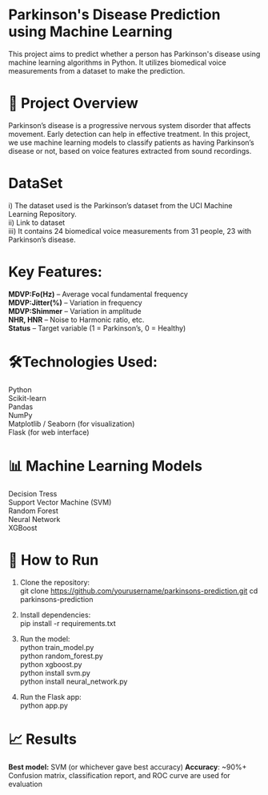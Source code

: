 # Parkinson's Disease Prediction using Machine Learning
This project aims to predict whether a person has Parkinson's disease using machine learning algorithms in Python. It utilizes biomedical voice measurements from a dataset to make the prediction.
# 🧠 Project Overview
Parkinson’s disease is a progressive nervous system disorder that affects movement. Early detection can help in effective treatment. In this project, we use machine learning models to classify patients as having Parkinson’s disease or not, based on voice features extracted from sound recordings.
# DataSet
i)   The dataset used is the Parkinson’s dataset from the UCI Machine Learning Repository.    
ii)  Link to dataset    
iii) It contains 24 biomedical voice measurements from 31 people, 23 with Parkinson’s disease.     
# Key Features:
**MDVP:Fo(Hz)** – Average vocal fundamental frequency    
**MDVP:Jitter(%)** – Variation in frequency      
**MDVP:Shimmer** – Variation in amplitude     
**NHR, HNR** – Noise to Harmonic ratio, etc.   
**Status** – Target variable (1 = Parkinson’s, 0 = Healthy)    
# 🛠️Technologies Used:
Python    
Scikit-learn    
Pandas    
NumPy    
Matplotlib / Seaborn (for visualization)     
Flask (for web interface)     
# 📊 Machine Learning Models
Decision Tress      
Support Vector Machine (SVM)     
Random Forest     
Neural Network    
XGBoost     
# 🚀 How to Run
1. Clone the repository:     
   git clone https://github.com/yourusername/parkinsons-prediction.git
cd parkinsons-prediction

2. Install dependencies:     
   pip install -r requirements.txt     

3. Run the model:    
   python train_model.py   
   python random_forest.py   
   python xgboost.py   
   python install svm.py         
   python install neural_network.py        

4. Run the Flask app:     
   python app.py    

# 📈 Results
**Best model:** SVM (or whichever gave best accuracy)
**Accuracy**: ~90%+
Confusion matrix, classification report, and ROC curve are used for evaluation
